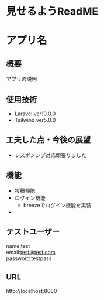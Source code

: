 # 見せるようReadME

# アプリ名

## 概要
アプリの説明

## 使用技術
- Laravel ver10.0.0
- Tailwind ver5.0.0

## 工夫した点・今後の展望
- レスポンシブ対応頑張りました

## 機能
- 投稿機能
- ログイン機能
  - breezeでログイン機能を実装
- 

## テストユーザー
name:test  
email:test@test.com  
password:testpass

## URL
http://localhost:8080  
